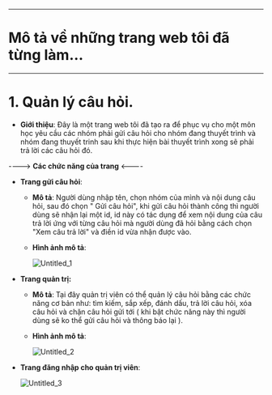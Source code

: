 ------------------------------------------------------------------------------------------------
# Mô tả về những trang web tôi đã từng làm...
------------------------------------------------------------------------------------------------

# 1. Quản lý câu hỏi.
  

- **Giới thiệu**: Đây là một trang web tôi đã tạo ra để phục vụ cho một môn học yêu cầu các nhóm phải gửi câu hỏi cho nhóm đang thuyết trình và nhóm đang thuyết trinh sau khi thực hiện bài thuyết trình xong sẽ phải trả lời các câu hỏi đó.
      
----> **Các chức năng của trang** <----

- **Trang gửi câu hỏi**: 

  + **Mô tả**: Người dùng nhập tên, chọn nhóm của mình và nội dung câu hỏi, sau đó chọn " Gửi câu hỏi", khi gửi câu hỏi thành công thì người dùng sẽ nhận lại một id, id này có tác dụng để xem nội dung của câu trả lời ứng với từng câu hỏi mà người dùng đã hỏi bằng cách chọn "Xem câu trả lời" và điền id vừa nhận được vào.
  + **Hình ảnh mô tả**: 
        
    ![Untitled_1](https://user-images.githubusercontent.com/43178360/67475198-f0a2ee80-f67f-11e9-8b75-ee698ceb77a5.png)
      
  

- **Trang quản trị:** 

  + **Mô tả**: Tại đây quản trị viên có thể quản lý câu hỏi bằng các chức năng cơ bản như: tìm kiếm, sắp xếp, đánh dấu, trả lời câu hỏi, xóa câu hỏi và chặn câu hỏi gửi tới ( khi bật chức năng này thì người dùng sẽ ko thể gửi câu hỏi và thông báo lại ).
  + **Hình ảnh mô tả**:
        
    ![Untitled_2](https://user-images.githubusercontent.com/43178360/67475504-89d20500-f680-11e9-942c-ff1ced497a40.png)

- **Trang đăng nhập cho quản trị viên**:

    ![Untitled_3](https://user-images.githubusercontent.com/43178360/67476051-796e5a00-f681-11e9-85d8-f919e1aceed2.png)



